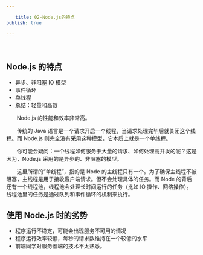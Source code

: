 ```yaml
---

　　title: 02-Node.js的特点
publish: true

---
```


　　<ArticleTopAd></ArticleTopAd>

## Node.js 的特点

- 异步、非阻塞 IO 模型
- 事件循环
- 单线程
- 总结：轻量和高效

　　Node.js 的性能和效率非常高。

　　传统的 Java 语言是一个请求开启一个线程，当请求处理完毕后就关闭这个线程。而 Node.js 则完全没有采用这种模型，它本质上就是一个单线程。

　　你可能会疑问：一个线程如何服务于大量的请求、如何处理高并发的呢？这是因为，Node.js 采用的是异步的、非阻塞的模型。

　　这里所谓的“单线程”，指的是 Node 的主线程只有一个。为了确保主线程不被阻塞，主线程是用于接收客户端请求。但不会处理具体的任务。而 Node 的背后还有一个线程池，线程池会处理长时间运行的任务（比如 IO 操作、网络操作）。线程池里的任务是通过队列和事件循环的机制来执行。

## 使用 Node.js 时的劣势

- 程序运行不稳定，可能会出现服务不可用的情况
- 程序运行效率较低，每秒的请求数维持在一个较低的水平
- 前端同学对服务器端的技术不太熟悉。
